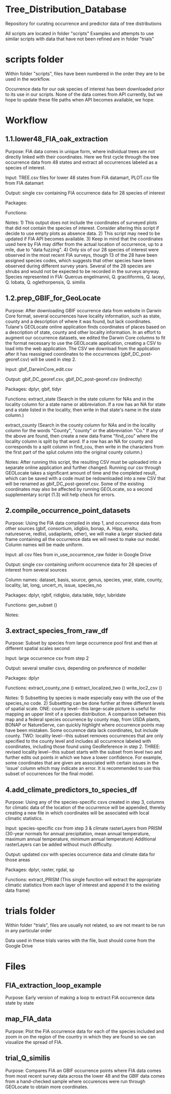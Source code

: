 # Tree_Distribution_Database
Repository for curating occurrence and predictor data of tree distributions

All scripts are located in folder "scripts"
Examples and attempts to use similar scripts with data that have not been refined are in folder "trials"

# scripts folder
Within folder "scripts", files have been numbered in the order they are to be used in the workflow.

 Occurrence data for our oak species of interest has been downloaded prior to its use in our scripts. 
   None of the data comes from API currently, but we hope to update these file paths when API becomes available, we hope.
   
# Workflow   
## 1.1.lower48_FIA_oak_extraction
  Purpose: FIA data comes in unique form, where individual trees are not directly linked with their
  coordinates. Here we first cycle through the tree occurrence data from 48 states and extract all
  occurrences labeled as a species of interest.
  
  Input: TREE.csv files for lower 48 states from FIA datamart, PLOT.csv file from FIA datamart
  
  Output: single csv containing FIA occurrence data for 28 species of interest
  
  Packages:
  
  Functions:
  
  Notes: 1) This output does not include the coordinates of surveyed plots that did not 
  contain the species of interest. Consider altering this script if decide to use 
  empty plots as absence data. 2) This script may need to be updated if FIA API becomes available.
  3) Keep in mind that the coordinates used here by FIA may differ from the actual location of 
  occurrence, up to a mile, due to "data fuzzing". 4) Only six of our 28 species of interest were 
  observed in the most recent FIA surveys, though 13 of the 28 have been assigned species codes, 
  which suggests that other species have been observed during different survey years. Several of 
  the 28 species are shrubs and would not be expected to be recorded in the surveys anyway.
  Species represented in FIA: Quercus engelmannii, Q. graciliformis, Q. laceyi, Q. lobata, 
  Q. oglethorpensis, Q. similis

## 1.2.prep_GBIF_for_GeoLocate
  Purpose: After downloading GBIF occurrence data from website in Darwin Core format, several occurrences
  have locality information, such as state, county and a description of where it was found, but lack coordinates. 
  Tulane's GEOLocate online application finds coordinates of places based on a description of state, county 
  and other locality information. In an effort to augment our occurrence datasets, we edited the Darwin Core 
  columns to fit the format necessary to use the GEOLocate application, creating a CSV to load into the web application.
  The CSV we download from the application after it has reassigned coordinates to the occurrences (gbif_DC_post-georef.csv)
  will be used in step 2.
  
  Input: gbif_DarwinCore_edit.csv
  
  Output: gbif_DC_georef.csv, gbif_DC_post-georef.csv (indirectly)
  
  Packages: dplyr, gbif, tidyr
  
  Functions: extract_state (Search in the state column for NAs and in the locality column for a state name or abbreviation. If a row has an    NA for state and a state listed in the locality, then write in that state's name in the state column.)
  
   extract_county (Search in the county column for NAs and in the locality column for the words "County", "county" or the abbreviation "Co." If any of the above are found, then create a new data frame "find_cou" where the locality column is split by that word. If a row has an NA for county and corresponds to a split column in find_cou, then write in the characters from the first part of the splut column into the original county column.)
  
  Notes: After running this script, the resulting CSV must be uploaded into a separate online application and further changed. 
  Running our csv through GEOLocate takes a significant amount of time and the completed result, which can be saved with a 
  code must be redownloaded into a new CSV that will be renamed as gbif_DC_post-georef.csv. Some of the existing coordinates 
  may also be affected by running GEOLocate, so a second supplementary script (1.3) will help check for errors.
  
## 2.compile_occurrence_point_datasets
  Purpose: Using the FIA data compiled in step 1, and occurrence data from other sources 
  (gbif, consortium, idigbio, bonap, A. Hipp, exsitu, natureserve, redlist, usdaplants, other),
  we will make a larger stacked data frame containing all the occurrence data we will need to make
  our model. Column names will be made uniform.
  
  Input: all csv files from in_use_occurrence_raw folder in Google Drive
  
  Output: single csv containing uniform occurrence data for 28 species of interest from several sources
  
  Column names: dataset, basis, source, genus, species, year, state, county, locality, lat, long,
  uncert_m, issue, species_no
  
  Packages: dplyr, rgbif, ridigbio, data.table, tidyr, lubridate
  
  Functions: gen_subset ()
  
  Notes: 


## 3.extract_species_from_raw_df
  Purpose: Subset by species from large occurrence pool first 
  and then at different spatial scales second
  
  Input: large occurrence csv from step 2
  
  Output: several smaller csvs, depending on preference of modeller
  
  Packages: dplyr
  
  Functions: extract_county_one ()
             extract_localized_two ()
             write_loc2_csv ()             
 
  Notes: 1) Subsetting by species is made especially easy with the use of the species_no code.
  2) Subsetting can be done further at three different levels of spatial scale. 
  ONE: county level--this large-scale picture is useful for mapping an upper limit of a 
  species distribution. A comparison between this map and a federal species occurrence by
  county map, from USDA plants, BONAP or NatureServe, can quickly highlight where occurrence 
  points may have been mistaken. Some occurence data lack coordinates, but include county.
  TWO: locality level--this subset removes occurrences that are only specified to the county 
  level and includes all occurrence labeled with coordinates, including those found using 
  GeoReference in step 2.
  THREE: revised locality level--this subset starts with the subset from level two and further 
  edits out points in which we have a lower confidence. For example, some coordinates that are 
  given are associated with certain issues in the 'issue' column which may indicate an error. 
  It is recommended to use this subset of occurrences for the final model.

## 4.add_climate_predictors_to_species_df
  Purpose: Using any of the species-specific csvs created in step 3, columns for climatic data
  of the location of the occurrence will be appended, thereby creating a new file in which 
  coordinates will be associated with local climatic statistics.
  
  Input: species-specific csv from step 3 & climate rasterLayers from PRISM 
  (30-year normals for annual precipitation, mean annual temperature, maximum annual 
  temperature, minimum annual temperature) Additional rasterLayers can be added without much difficulty.
  
  Output: updated csv with species occurrence data and climate data for those areas
  
  Packages: dplyr, raster, rgdal, sp
  
  Functions: extract_PRISM (This single function will extract the appropriate climatic 
  statistics from each layer of interest and append it to the existing data frame)


# trials folder
Within folder "trials", files are usually not related, so are not meant to be run in any particular order

Data used in these trials varies with the file, bust should come from the Google Drive
# Files   
## FIA_extraction_loop_example
Purpose: Early version of making a loop to extract FIA occurrence data state by state

## map_FIA_data
Purpose: Plot the FIA occurrence data for each of the species included and zoom in on the region of the country in which they are found so we can visualize the spread of FIA.

## trial_Q_similis
Purpose: Compares FIA an GBIF occurrence points where FIA data comes from most recent survey data across the lower 48 and the GBIF data comes from a hand-checked sample where occurences were run through GEOLocate to obtain more coordinates.
